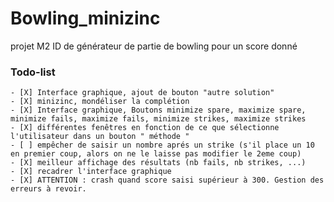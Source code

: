 # Bowling_minizinc
projet M2 ID de générateur de partie de bowling pour un score donné

### Todo-list
    - [X] Interface graphique, ajout de bouton "autre solution"
    - [X] minizinc, mondéliser la complétion
    - [X] Interface graphique, Boutons minimize spare, maximize spare, minimize fails, maximize fails, minimize strikes, maximize strikes
    - [X] différentes fenêtres en fonction de ce que sélectionne l'utilisateur dans un bouton " méthode "
    - [ ] empêcher de saisir un nombre aprés un strike (s'il place un 10 en premier coup, alors on ne le laisse pas modifier le 2eme coup)
    - [X] meilleur affichage des résultats (nb fails, nb strikes, ...)
    - [X] recadrer l'interface graphique
    - [X] ATTENTION : crash quand score saisi supérieur à 300. Gestion des erreurs à revoir.